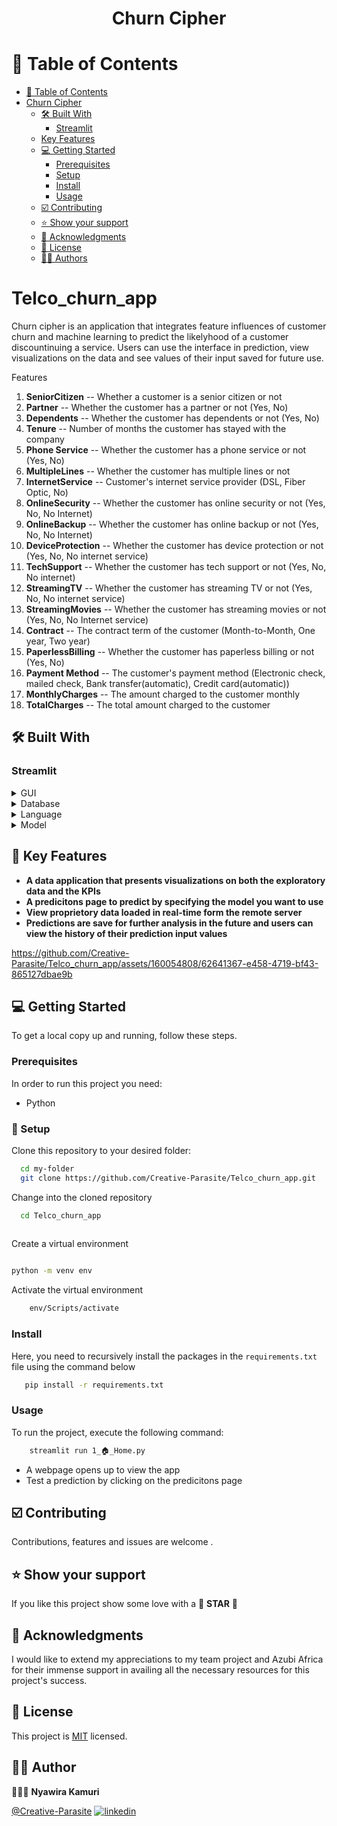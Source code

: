 <a name="readme-top"></a>

<div align="center">
  <h1><b>Churn Cipher</b></h1>
</div>

<!-- TABLE OF CONTENTS -->

# 🔖 Table of Contents

- [📑 Table of Contents](#-table-of-contents)
- [Churn Cipher ](#churn-cipher-)
  - [🛠 Built With ](#-built-with-)
    - [Streamlit ](#streamlit-)
  - [Key Features ](#key-features-)
  - [💻 Getting Started ](#-getting-started-)
    - [Prerequisites](#prerequisites)
    - [Setup](#setup)
    - [Install](#install)
    - [Usage](#usage)
  - [☑️ Contributing ](#-contributing-)
  - [⭐️ Show your support ](#️-show-your-support-)
  - [🤝 Acknowledgments ](#-acknowledgments-)
  - [📝 License ](#-license-)
  - [🦹‍♀️ Authors ](#-authors-)

# Telco_churn_app
Churn cipher is an application that integrates feature influences of customer churn and machine learning to predict the likelyhood of a customer discountinuing a service. Users can use the interface in prediction, view visualizations on the data and see values of their input saved for future use.

Features 
1. **SeniorCitizen** -- Whether a customer is a senior citizen or not
2. **Partner** -- Whether the customer has a partner or not (Yes, No)
3. **Dependents** -- Whether the customer has dependents or not (Yes, No)
4. **Tenure** -- Number of months the customer has stayed with the company
5. **Phone Service** -- Whether the customer has a phone service or not (Yes, No)
6. **MultipleLines** -- Whether the customer has multiple lines or not
7. **InternetService** -- Customer's internet service provider (DSL, Fiber Optic, No)
8. **OnlineSecurity** -- Whether the customer has online security or not (Yes, No, No Internet)
9. **OnlineBackup** -- Whether the customer has online backup or not (Yes, No, No Internet)
10. **DeviceProtection** -- Whether the customer has device protection or not (Yes, No, No internet service)
11. **TechSupport** -- Whether the customer has tech support or not (Yes, No, No internet)
12. **StreamingTV** -- Whether the customer has streaming TV or not (Yes, No, No internet service)
13. **StreamingMovies** -- Whether the customer has streaming movies or not (Yes, No, No Internet service)
14. **Contract** -- The contract term of the customer (Month-to-Month, One year, Two year)
15. **PaperlessBilling** -- Whether the customer has paperless billing or not (Yes, No)
16. **Payment Method** -- The customer's payment method (Electronic check, mailed check, Bank transfer(automatic), Credit card(automatic))
17. **MonthlyCharges** -- The amount charged to the customer monthly
18. **TotalCharges** -- The total amount charged to the customer

## 🛠 Built With <a name="built-with"></a>

### Streamlit <a name="streamlit"></a>

<details>
  <summary>GUI</summary>
  <ul>
    <li><a href="">Streamlit</a></li>
  </ul>
</details>

<details>
<summary>Database</summary>
  <ul>
    <li><a href="">Microsoft SQL Server</a></li>
  </ul>
</details>

<details>
<summary>Language</summary>
  <ul>
    <li><a href="">Python</a></li>
  </ul>
</details>

<details>
<summary>Model</summary>
  <ul>
    <li><a href="">Sklearn</a></li>
  </ul>
</details>

## 💨 Key Features <a name="key-features"></a>

- **A data application that presents visualizations on both the exploratory data and the KPIs**
- **A predicitons page to predict by specifying the model you want to use**
- **View proprietory data loaded in real-time form the remote server**
- **Predictions are save for further analysis in the future and users can view the history of their prediction input values**

https://github.com/Creative-Parasite/Telco_churn_app/assets/160054808/62641367-e458-4719-bf43-865127dbae9b

## 💻 Getting Started <a name="getting-started"></a>

To get a local copy up and running, follow these steps.

### Prerequisites
In order to run this project you need:
- Python

### 🏹 Setup
Clone this repository to your desired folder:
```sh
  cd my-folder
  git clone https://github.com/Creative-Parasite/Telco_churn_app.git
```
Change into the cloned repository

```sh
  cd Telco_churn_app
  
```

Create a virtual environment

```sh

python -m venv env

```

Activate the virtual environment

```sh
    env/Scripts/activate
```

### Install
Here, you need to recursively install the packages in the `requirements.txt` file using the command below 

```sh
   pip install -r requirements.txt
```
### Usage
To run the project, execute the following command:

```sh
    streamlit run 1_🏠_Home.py

```
- A webpage opens up to view the app
- Test a prediction by clicking on the predicitons page

## ☑️ Contributing <a name="contributing"></a>
Contributions, features and issues are welcome .

## ⭐️ Show your support <a name="support"></a>
If you like this project show some love with a  🌟 **STAR** 🌟

## 🤝 Acknowledgments <a name="acknowledgements"></a>
I would like to extend my appreciations to my team project and Azubi Africa for their immense support in availing all the necessary resources for this project's success.

## 📝 License <a name="license"></a> 
This project is [MIT](https://choosealicense.com/licenses/mit/) licensed.

## 🦹‍♀️ Author <a name="authors"></a>
🕵🏽‍♀️ **Nyawira Kamuri**

[@Creative-Parasite](https://github.com/Creative-Parasite) 
[![linkedin](https://img.shields.io/badge/linkedin-0A66C2?style=for-the-badge&logo=linkedin&logoColor=white)](https://www.linkedin.com/in/evalyne-kamuri/)


  

